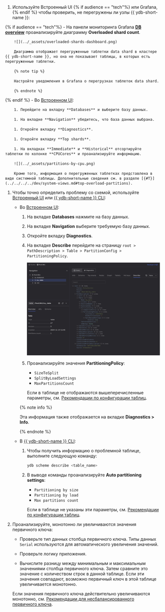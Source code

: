 1. Используйте Встроенный UI {% if audience == "tech"%} или Grafana, {% endif %} чтобы проверить, не перегружены ли узлы {{ ydb-short-name }}:

{% if audience == "tech"%}
    - На панели мониторинга Grafana **[DB overview](../../../../reference/observability/metrics/grafana-dashboards.md#dboverview)** проанализируйте диаграмму **Overloaded shard count**.

        ![](../_assets/overloaded-shards-dashboard.png)

        Диаграмма отображает перегруженные таблетки data shard в кластере {{ ydb-short-name }}, но она не показывает таблицы, в которых есть перегруженные таблетки.

        {% note tip %}

        Настройте уведомления в Grafana о перегрузках таблеток data shard.

        {% endnote %}

{% endif %}
    - Во [Встроенном UI](../../../../reference/embedded-ui/index.md):

        1. Перейдите на вкладку **Databases** и выберите базу данных.

        1. На вкладке **Navigation** убедитесь, что база данных выбрана.

        1. Откройте вкладку **Diagnostics**.

        1. Откройте вкладку **Top shards**.

        1. На вкладках **Immediate** и **Historical** отсортируйте таблетки по колонке **CPUCores** и проанализируйте информацию.

        ![](../_assets/partitions-by-cpu.png)

        Кроме того, информация о перегруженных таблетках представлена в виде системной таблицы. Дополнительные сведения см. в разделе [{#T}](../../../../dev/system-views.md#top-overload-partitions).

1. Чтобы точно определить проблему со схемой, используйте [Встроенный UI](../../../../reference/embedded-ui/index.md) или [{{ ydb-short-name }} CLI](../../../../reference/ydb-cli/index.md):

    - Во [Встроенном UI](../../../../reference/embedded-ui/index.md):

        1. На вкладке **Databases** нажмите на базу данных.

        1. На вкладке **Navigation** выберите требуемую базу данных.

        1. Откройте вкладку **Diagnostics**.

        1. На вкладке **Describe** перейдите на страницу `root > PathDescription > Table > PartitionConfig > PartitioningPolicy`.

            ![Describe](../_assets/describe.png)

        1. Проанализируйте значения **PartitioningPolicy**:

            - `SizeToSplit`
            - `SplitByLoadSettings`
            - `MaxPartitionsCount`

            Если в таблице не отображаются вышеперечисленные параметры, см. [Рекомендации по конфигурации таблиц](../overloaded-shards.md#table-config).

        {% note info %}

        Эта информация также отображается на вкладке **Diagnostics > Info**.

        {% endnote %}


    - В [{{ ydb-short-name }} CLI](../../../../reference/ydb-cli/index.md):

        1. Чтобы получить информацию о проблемной таблице, выполните следующую команду:

            ```bash
            ydb scheme describe <table_name>
            ```

        2. В выводе команды проанализируйте **Auto partitioning settings**:

            - `Partitioning by size`
            - `Partitioning by load`
            - `Max partitions count`

            Если в таблице не указаны эти параметры, см. [Рекомендации по конфигурации таблиц](../overloaded-shards.md#table-config).

1. Проанализируйте, монотонно ли увеличиваются значения первичного ключа:

    - Проверьте тип данных столбца первичного ключа. Типы данных `Serial` используются для автоматического увеличения значений.

    - Проверьте логику приложения.

    - Вычислите разницу между минимальным и максимальным значениями столбца первичного ключа. Затем сравните это значение с количеством строк в данной таблице. Если эти значения совпадают, возможно первичный ключ в этой таблице увеличивается монотонно.

    Если значения первичного ключа действительно увеличиваются монотонно, см. [Рекомендации для несбалансированного первичного ключа](../overloaded-shards.md#pk-recommendations).
